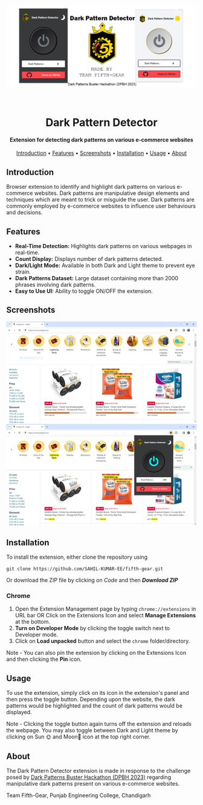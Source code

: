 ![Logo Banner](./extension_banner.PNG)
<h1 align="center">
<br>
 Dark Pattern Detector
<br>
</h1>

<h4 align="center">Extension for detecting dark patterns on various e-commerce websites</h4>

<p align="center">
  <a href="#Introduction">Introduction</a> •
  <a href="#Features">Features</a> •
  <a href="#Screenshots">Screenshots</a> •
  <a href="#Installation">Installation</a> •
  <a href="#Usage">Usage</a> •
  <a href="#About">About </a> 
</p>

## Introduction
Browser extension to identify and highlight dark patterns on various e-commerce websites. 
Dark patterns are manipulative design elements and techniques which are meant to trick or misguide the user. Dark patterns are commonly employed by e-commerce websites to influence user behaviours and decisions.

## Features

 - **Real-Time Detection:** Highlights dark patterns on various webpages in real-time.
 - **Count Display:** Displays number of dark patterns detected.
 - **Dark/Light Mode:** Available in both Dark and Light theme to prevent eye strain.
 - **Dark Patterns Dataset:** Large dataset containing more than 2000 phrases involving dark patterns.
 - **Easy to Use UI:** Ability to toggle ON/OFF the extension.
 
## Screenshots
 ![E-Commerce Site](./extension_before.PNG)
 ![Dark Patterns Highlighted](./extension_after.PNG)
## Installation
To install the extension, either clone the repository using
```
git clone https://github.com/SAHIL-KUMAR-EE/fifth-gear.git
```
Or download the ZIP file by clicking on _Code_ and then ***Download ZIP***

### Chrome
1. Open the Extension Management page by typing `chrome://extensions` in URL bar 
OR
Click on the Extensions Icon and select **Manage Extensions** at the bottom.
3. **Turn on Developer Mode** by clicking the toggle switch next to Developer mode.
4. Click on **Load unpacked** button and select the `chrome` folder/directory.

Note - You can also pin the extension by clicking on the Extensions Icon and then clicking the **Pin** icon.

## Usage
To use the extension, simply click on its icon in the extension's panel and then press the toggle button.
Depending upon the website, the dark patterns would be highlighted and the count of dark patterns would be displayed.

Note - Clicking the toggle button again turns off the extension and reloads the webpage. 
You may also toggle between Dark and Light theme by clicking on Sun 🌞 and Moon🌙 icon at the top right corner.

## About
The Dark Pattern Detector extension is made in response to the challenge posed by [Dark Patterns Buster Hackathon (DPBH 2023)](https://dpbh2023.in/) regarding manipulative dark patterns present on various e-commerce websites. 

Team Fifth-Gear, Punjab Engineering College, Chandigarh
